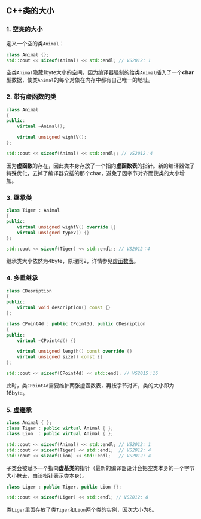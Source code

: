 ## C++类的大小
### 1. 空类的大小
定义一个空的类`Animal`：
```C++
class Animal {};
std::cout << sizeof(Animal) << std::endl; // VS2012: 1
```
空类`Animal`隐藏1byte大小的空间，因为编译器强制的给类`Animal`插入了一个**char**型数据，使类`Animal`的每个对象在内存中都有自己唯一的地址。

### 2. 带有虚函数的类
```C++
class Animal 
{
public:
	virtual ~Animal();

	virtual unsigned wightV();
};

std::cout << sizeof(Animal) << std::endl;; // VS2012：4
```
因为**虚函数**的存在，因此类本身存放了一个指向**虚函数表**的指针。新的编译器做了特殊优化，去掉了编译器安插的那个char，避免了因字节对齐而使类的大小增加。

### 3. 继承类
```C++
class Tiger : Animal 
{
public:
	virtual unsigned wightV() override {}
	virtual unsigned typeV() {}
};

std::cout << sizeof(Tiger) << std::endl;; // VS2012：4
```
继承类大小依然为4byte，原理同2，详情参见[虚函数表](VirutalTable.md)。

### 4. 多重继承
```C++
class CDesription
{
public:
	virtual void description() const {}
};

class CPoint4d : public CPoint3d, public CDesription
{
public:
	virtual ~CPoint4d() {}

	virtual unsigned length() const override {}
	virtual unsigned size() const {}
};

std::cout << sizeof(CPoint4d) << std::endl; // VS2015：16
```
此时，类`CPoint4d`需要维护两张虚函数表，再按字节对齐，类的大小即为16byte。

### 5. [虚继承](VirtualExtends.md)
```C++
class Animal { };
class Tiger : public virtual Animal { };
class Lion  : public virtual Animal { };
```
```C++
std::cout << sizeof(Animal) << std::endl; // VS2012: 1
std::cout << sizeof(Tiger) << std::endl;  // VS2012: 4
std::cout << sizeof(Lion) << std::endl;   // VS2012: 4
```
子类会被赋予一个指向**虚基类**的指针（最新的编译器设计会把空类本身的一个字节大小抹去，由该指针表示类本身）。
```C++
class Liger : public Tiger, public Lion {};

std::cout << sizeof(Liger) << std::endl; // VS2012: 8
```
类`Liger`里面存放了类`Tiger`和`Lion`两个类的实例，因次大小为8。
